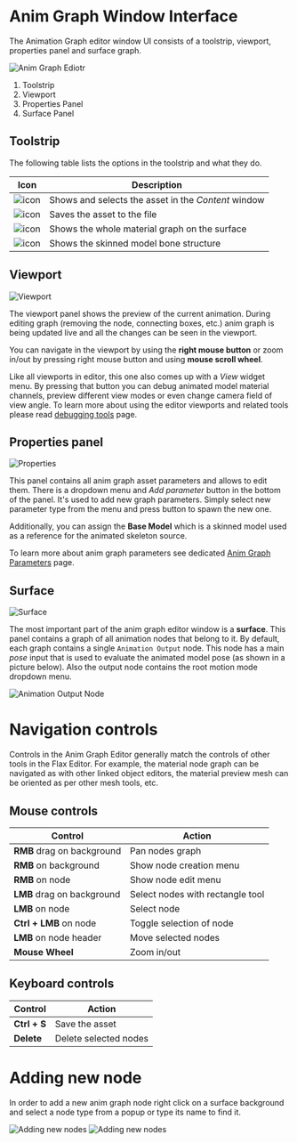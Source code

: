 # Anim Graph Window Interface

The Animation Graph editor window UI consists of a toolstrip, viewport, properties panel and surface graph.

![Anim Graph Ediotr](media/anim-graph-editor-ui.jpg)

1. Toolstrip
2. Viewport
3. Properties Panel
4. Surface Panel

## Toolstrip

The following table lists the options in the toolstrip and what they do.

| Icon | Description |
|--------|--------|
| ![icon](media/anim-graph-editor-ui-toolstrip-1.png) | Shows and selects the asset in the *Content* window |
| ![icon](media/anim-graph-editor-ui-toolstrip-2.png) | Saves the asset to the file |
| ![icon](media/anim-graph-editor-ui-toolstrip-3.png) | Shows the whole material graph on the surface |
| ![icon](media/anim-graph-editor-ui-toolstrip-4.png) | Shows the skinned model bone structure |

## Viewport

![Viewport](media/anim-graph-viewport.png)

The viewport panel shows the preview of the current animation. During editing graph (removing the node, connecting boxes, etc.) anim graph is being updated live and all the changes can be seen in the viewport.

You can navigate in the viewport by using the **right mouse button** or zoom in/out by pressing right mouse button and using **mouse scroll wheel**.

Like all viewports in editor, this one also comes up with a *View* widget menu. By pressing that button you can debug animated model material channels, preview different view modes or even change camera field of view angle. To learn more about using the editor viewports and related tools please read [debugging tools](../../graphics/debugging-tools/index.md) page.

## Properties panel

![Properties](media/anim-graph-properties.png)

This panel contains all anim graph asset parameters and allows to edit them.
There is a dropdown menu and *Add parameter* button in the bottom of the panel. It's used to add new graph parameters. Simply select new parameter type from the menu and press button to spawn the new one.

Additionally, you can assign the **Base Model** which is a skinned model used as a reference for the animated skeleton source.

To learn more about anim graph parameters see dedicated [Anim Graph Parameters](parameters.md) page.

## Surface

![Surface](media/anim-graph-surface.png)

The most important part of the anim graph editor window is a **surface**. This panel contains a graph of all animation nodes that belong to it. By default, each graph contains a single `Animation Output` node. This node has a main *pose* input that is used to evaluate the animated model pose (as shown in a picture below). Also the output node contains the root motion mode dropdown menu.

![Animation Output Node](media/output-node.png)

# Navigation controls

Controls in the Anim Graph Editor generally match the controls of other tools in the Flax Editor. For example, the material node graph can be navigated as with other linked object editors, the material preview mesh can be oriented as per other mesh tools, etc.

## Mouse controls

| Control | Action |
|--------|--------|
| **RMB** drag on background  | Pan nodes graph  |
| **RMB** on background | Show node creation menu |
| **RMB** on node | Show node edit menu |
| **LMB** drag on background | Select nodes with rectangle tool |
| **LMB** on node | Select node |
| **Ctrl + LMB** on node | Toggle selection of node |
| **LMB** on node header | Move selected nodes |
| **Mouse Wheel** | Zoom in/out |

## Keyboard controls

| Control | Action |
|--------|--------|
| **Ctrl + S** | Save the asset  |
| **Delete** | Delete selected nodes |

# Adding new node

In order to add a new anim graph node right click on a surface background and select a node type from a popup or type its name to find it.

![Adding new nodes](media/graph-context-menu-1.png)
![Adding new nodes](media/graph-context-menu-2.png)

